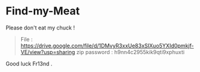 # Find-my-Meat
Please don't eat my chuck !

> File : https://drive.google.com/file/d/1DMvyR3xxUe83xSIXuo5YXId0pmkjf-VE/view?usp=sharing
>zip password : h9nn4c2955kik9qti9xphuxti 


Good luck Fr13nd .
